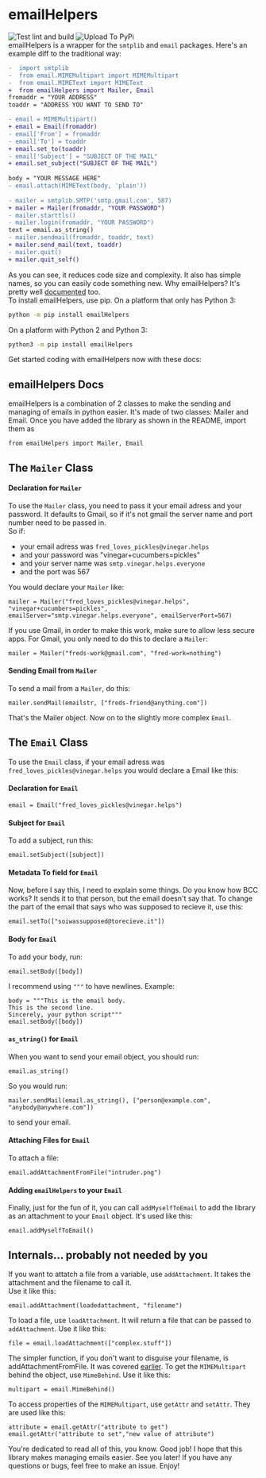 # emailHelpers
![Test lint and build](https://github.com/family-richards/Python-Email-Helpers/workflows/Test%20lint%20and%20build/badge.svg) ![Upload To PyPi](https://github.com/family-richards/Python-Email-Helpers/workflows/Upload%20To%20PyPi/badge.svg)  
emailHelpers is a wrapper for the `smtplib` and `email` packages. Here's an example diff to the traditional way:

```diff
-  import smtplib
-  from email.MIMEMultipart import MIMEMultipart
-  from email.MIMEText import MIMEText
+  from emailHelpers import Mailer, Email
fromaddr = "YOUR ADDRESS"
toaddr = "ADDRESS YOU WANT TO SEND TO"

- email = MIMEMultipart()
+ email = Email(fromaddr)
- email['From'] = fromaddr
- email['To'] = toaddr
+ email.set_to(toaddr)
- email['Subject'] = "SUBJECT OF THE MAIL"
+ email.set_subject("SUBJECT OF THE MAIL")
 					
body = "YOUR MESSAGE HERE"
- email.attach(MIMEText(body, 'plain'))
 				
- mailer = smtplib.SMTP('smtp.gmail.com', 587)
+ mailer = Mailer(fromaddr, "YOUR PASSWORD")
- mailer.starttls()
- mailer.login(fromaddr, "YOUR PASSWORD")
text = email.as_string()
- mailer.sendmail(fromaddr, toaddr, text)
+ mailer.send_mail(text, toaddr)
- mailer.quit()
+ mailer.quit_self()
```
As you can see, it reduces code size and complexity. It also has simple names, so you can easily code something new. Why emailHelpers? It's pretty well [documented](#emailhelpers-docs) too.  
To install emailHelpers, use pip. On a platform that only has Python 3:
```bash
python -m pip install emailHelpers
```
On a platform with Python 2 and Python 3:
```bash
python3 -m pip install emailHelpers
```
Get started coding with emailHelpers now with these docs:
## emailHelpers Docs
emailHelpers is a combination of 2 classes to make the sending and managing of emails in python easier.
It's made of two classes: Mailer and Email.
Once you have added the library as shown in the README, import them as  
```python3
from emailHelpers import Mailer, Email
```
## The `Mailer` Class
#### Declaration for `Mailer`
To use the `Mailer` class, you need to pass it your email adress and your password. It defaults to Gmail, so if it's not gmail the server name and port number need to be passed in.  
So if:
- your email adress was `fred_loves_pickles@vinegar.helps`
- and your password was "vinegar+cucumbers=pickles"
- and your server name was `smtp.vinegar.helps.everyone`
- and the port was 567
  
You would declare your `Mailer` like:  
```python3
mailer = Mailer("fred_loves_pickles@vinegar.helps", "vinegar+cucumbers=pickles", emailServer="smtp.vinegar.helps.everyone", emailServerPort=567)
```
If you use Gmail, in order to make this work, make sure to allow less secure apps. For Gmail, you only need to do this to declare a `Mailer`:  
```python3
mailer = Mailer("freds-work@gmail.com", "fred-work=nothing")
```
#### Sending Email from `Mailer`
To send a mail from a `Mailer`, do this:  
```python3
mailer.sendMail(emailstr, ["freds-friend@anything.com"])
```
That's the Mailer object. Now on to the slightly more complex `Email`.
## The `Email` Class
To use the `Email` class, if your email adress was `fred_loves_pickles@vinegar.helps` you would declare a Email like this:
#### Declaration for `Email`
```python3
email = Email("fred_loves_pickles@vinegar.helps")
```
#### Subject for `Email`
To add a subject, run this:  
```python3
email.setSubject([subject])
```
#### Metadata To field for `Email`
Now, before I say this, I need to explain some things. Do you know how BCC works? It sends it to that person, but the email doesn't say that. To change the part of the email that says who was supposed to recieve it, use this:  
```python3
email.setTo(["soiwassupposed@torecieve.it"])
```
#### Body for `Email`
To add your body, run:  
```python3
email.setBody([body])
```
I recommend using `"""` to have newlines. Example:  
```python3
body = """This is the email body.
This is the second line.
Sincerely, your python script"""
email.setBody([body])
```
#### `as_string()` for `Email`
When you want to send your email object, you should run:  
```python3
email.as_string()
```
So you would run:  
```python3
mailer.sendMail(email.as_string(), ["person@example.com", "anybody@anywhere.com"])
```
to send your email.
#### Attaching Files for `Email`
To attach a file:  
```python3
email.addAttachmentFromFile("intruder.png")
```
#### Adding `emailHelpers` to your `Email`
Finally, just for the fun of it, you can call `addMyselfToEmail` to add the library as an attachment to your `Email` object. It's used like this:  
```python3
email.addMyselfToEmail()
```
## Internals... probably not needed by you
If you want to attatch a file from a variable, use `addAttachment`. It takes the attachment and the filename to call it.  
Use it like this:  
```python3
email.addAttachment(loadedattachment, "filename")
```
To load a file, use `loadAttachment`. It will return a file that can be passed to `addAttachment`.
Use it like this:  
```python3
file = email.loadAttachment(["complex.stuff"])
```
The simpler function, if you don't want to disguise your filename, is addAttachmentFromFile. It was covered [earlier](#attaching-files-for-email).
To get the `MIMEMultipart` behind the object, use `MimeBehind`.
Use it like this:  
```python3
multipart = email.MimeBehind()
```
To access properties of the `MIMEMultipart`, use `getAttr` and `setAttr`.
They are used like this:  
```python3
attribute = email.getAttr("attribute to get")
email.getAttr("attribute to set","new value of attribute")
```
You're dedicated to read all of this, you know. Good job! I hope that this library makes managing emails easier.
See you later! If you have any questions or bugs, feel free to make an issue. Enjoy!
